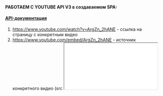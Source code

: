 #### РАБОТАЕМ С YOUTUBE API V3 в создаваемом SPA:

#### [API-документация](https://developers.google.com/youtube/v3/docs/videos/list?hl=ru#videoCategoryId "Дока на русском")

1. https://www.youtube.com/watch?v=ArgZn_2hANE - сcылка на страницу с конкретным видео
2. https://www.youtube.com/embed/ArgZn_2hANE - источник конкретного видео (src <iframe src="сюда!"/>)

#### Как скопировать идентификатор канала:

- Переходим на гл. страницу канала
- Выбираем раздел 'О КАНАЛЕ':

1.  ![О КАНАЛЕ](src/img/chanellId.png "О КАНАЛЕ")
2.  ID канала Guitartek: UCe0CivunALluST1dUXnlv5g

#### HTML-шаблон для preview

```html
<iframe
  width="800"
  height="600"
  src="https://www.youtube.com/embed/ArgZn_2hANE"
  title="Я НАШЕЛ ТУ САМУЮ НОТУ!"
  frameborder="0"
></iframe>
```

## GOOGLE YOUTUBE V3 API INTRODUCTIONS AND TOPICS:

#### CHANNEL_URL_Guitartek:

https://developers.google.com/apis-explorer/#p/youtube/v3/youtube.channels.list?part=snippet,contentDetails
&id=UCe0CivunALluST1dUXnlv5g

#### Before you start

-You need a Google Account to access the Google API Console, request an API key, and register your application.

- Create a project in the Google Developers Console and obtain authorization credentials so your application can submit API requests.

- After creating your project, make sure the YouTube Data API is one of the services that your application is registered to use:

- Go to the API Console and select the project that you just registered.
  Visit the Enabled APIs page. In the list of APIs, make sure the status is ON for the YouTube Data API v3.
  If your application will use any API methods that require user authorization, read the authentication guide to learn how to implement OAuth 2.0 authorization.

- Select a client library to simplify your API implementation.

- Familiarize yourself with the core concepts of the JSON (JavaScript Object Notation) data format. JSON is a common, language-independent data format that provides a simple text representation of arbitrary data structures. For more information, see json.org.

#### Quota usage

The YouTube Data API uses a quota to ensure that developers use the service as intended and do not create applications that unfairly reduce service quality or limit access for others. All API requests, including invalid requests, incur at least a one-point quota cost. You can find the quota available to your application in the API Console.

Projects that enable the YouTube Data API have a default quota allocation of 10,000 units per day, an amount sufficient for the overwhelming majority of our API users. Default quota, which is subject to change, helps us optimize quota allocations and scale our infrastructure in a way that is more meaningful to our API users. You can see your quota usage on the Quotas page in the API Console.

#### EXAMPLES WORKING WITH 'part' and 'fields' PARAMETERS:

```javascript
// https://www.googleapis.com/youtube/v3/videos?id=7lCDEYXw3mM&key=YOUR_API_KEY&fields=items(id,snippet(channelId,title,categoryId),statistics)&part=snippet,statistics


// RESPONSE:
{
 "videos": [
  {
   "id": "7lCDEYXw3mM",
   "snippet": {
    "publishedAt": "2012-06-20T22:45:24.000Z",
    "channelId": "UC_x5XG1OV2P6uZZ5FSM9Ttw",
    "title": "Google I/O 101: Q&A On Using Google APIs",
    "description": "Antonio Fuentes speaks to us and takes questions on working with Google APIs and OAuth 2.0.",
    "thumbnails": {
     "default": {
      "url": "https://i.ytimg.com/vi/7lCDEYXw3mM/default.jpg"
     },
     "medium": {
      "url": "https://i.ytimg.com/vi/7lCDEYXw3mM/mqdefault.jpg"
     },
     "high": {
      "url": "https://i.ytimg.com/vi/7lCDEYXw3mM/hqdefault.jpg"
     }
    },
    "categoryId": "28"
   },
   "statistics": {
    "viewCount": "3057",
    "likeCount": "25",
    "dislikeCount": "0",
    "favoriteCount": "17",
    "commentCount": "12"
   }
  }
 ]
}

```

#### EXAMPLE: FILTERED BY VIDEO-ID PARAMETER:

```javascript
{
    "kind": "youtube#videoListResponse",
    "etag": "unD4CF8W2Laklj1gI1di_iie9WY",
    "items": [
      {
        "kind": "youtube#video",
        "etag": "4SbSdbzexkCWtrGgWhQm5KjNvFg",
        "id": "ArgZn_2hANE",
        "snippet": {
          "publishedAt": "2024-04-15T09:06:08Z",
          "channelId": "UCe0CivunALluST1dUXnlv5g",
          "title": "Я НАШЕЛ ТУ САМУЮ НОТУ!",
          "description": "Учебные специализированные материалы, курсы для самостоятельной работы, техника игры, уроки по написанию музыки:\nhttp://boosty.to/guitartek\n\nЗаписаться в ОНЛАЙН-ШКОЛУ:\nhttps://boosty.to/guitartek/purchase/2171664?ssource=DIRECT&share=subscription_link\n\nУроки гитары — очные, заочные, в группах, от топовых преподавателей (и меня в том числе):\nhttp://school.zaburuev.ru\n\n—\n\nРазбирали соло одного из моих студентов, и вдруг, неожиданно для себя, я написал мега-попсовое соло, что и покажу в этом ролике.",
          "thumbnails": {
            "default": {
              "url": "https://i.ytimg.com/vi/ArgZn_2hANE/default.jpg",
              "width": 120,
              "height": 90
            },
            "medium": {
              "url": "https://i.ytimg.com/vi/ArgZn_2hANE/mqdefault.jpg",
              "width": 320,
              "height": 180
            },
            "high": {
              "url": "https://i.ytimg.com/vi/ArgZn_2hANE/hqdefault.jpg",
              "width": 480,
              "height": 360
            },
            "standard": {
              "url": "https://i.ytimg.com/vi/ArgZn_2hANE/sddefault.jpg",
              "width": 640,
              "height": 480
            },
            "maxres": {
              "url": "https://i.ytimg.com/vi/ArgZn_2hANE/maxresdefault.jpg",
              "width": 1280,
              "height": 720
            }
          },
          "channelTitle": "Guitartek",
          "categoryId": "10",
          "liveBroadcastContent": "none",
          "localized": {
            "title": "Я НАШЕЛ ТУ САМУЮ НОТУ!",
            "description": "Учебные специализированные материалы, курсы для самостоятельной работы, техника игры, уроки по написанию музыки:\nhttp://boosty.to/guitartek\n\nЗаписаться в ОНЛАЙН-ШКОЛУ:\nhttps://boosty.to/guitartek/purchase/2171664?ssource=DIRECT&share=subscription_link\n\nУроки гитары — очные, заочные, в группах, от топовых преподавателей (и меня в том числе):\nhttp://school.zaburuev.ru\n\n—\n\nРазбирали соло одного из моих студентов, и вдруг, неожиданно для себя, я написал мега-попсовое соло, что и покажу в этом ролике."
          },
          "defaultAudioLanguage": "ru"
        },
        "contentDetails": {
          "duration": "PT17M4S",
          "dimension": "2d",
          "definition": "hd",
          "caption": "false",
          "licensedContent": false,
          "contentRating": {},
          "projection": "rectangular"
        },
        "status": {
          "uploadStatus": "processed",
          "privacyStatus": "public",
          "license": "youtube",
          "embeddable": true,
          "publicStatsViewable": true,
          "madeForKids": false
        },
        "statistics": {
          "viewCount": "4594",
          "likeCount": "400",
          "favoriteCount": "0",
          "commentCount": "43"
        }
      }
    ],
    "pageInfo": {
      "totalResults": 1,
      "resultsPerPage": 1
    }
}
```

#### EXAMPLE WORKING WITH '/videos' url, filtered by id:

1.  ![BASE_URL/${videos}](src/img/video.png "https://www.googleapis.com/youtube/v3/videos")
